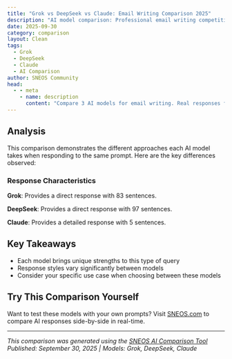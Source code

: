```yaml
---
title: "Grok vs DeepSeek vs Claude: Email Writing Comparison 2025"
description: "AI model comparison: Professional email writing competition - which AI sounds most human?..."
date: 2025-09-30
category: comparison
layout: Clean
tags:
  - Grok
  - DeepSeek
  - Claude
  - AI Comparison
author: SNEOS Community
head:
  - - meta
    - name: description
      content: "Compare 3 AI models for email writing. Real responses from Grok, DeepSeek, Claude with detailed analysis."
---
```


<ChatComparison
  title="Grok vs DeepSeek vs Claude: Email Writing Comparison 2025"
  prompt="Professional email writing competition - which AI sounds most human?"
  :responses='{
    "Grok": "For a professional email writing competition where the goal is to determine which AI sounds most human, the evaluation hinges on several key factors: tone, clarity, personalization, natural flow, and adherence to professional email etiquette. Below, I\u2019ll outline a framework for comparing AI-generated emails and provide sample emails written in different styles to illustrate varying levels of \u0022human-like\u0022 qualities. You can use this as a guide to assess entries or as inspiration for crafting your own.\n\n---\n\n### Framework for Evaluating \u0022Human-like\u0022 AI-Generated Emails\n1. **Tone and Warmth**: Does the email strike a balance between professionalism and approachability? A human-like tone often includes subtle friendliness or empathy while remaining formal.\n2. **Natural Flow and Language**: Does the email avoid robotic phrasing or overly formulaic structures? Humans often use contractions, varied sentence lengths, and idiomatic expressions naturally.\n3. **Personalization**: Does the email feel tailored to the recipient or situation? A generic email feels less human, while specific references (e.g., to a prior conversation or shared context) add authenticity.\n4. **Conciseness and Clarity**: Humans typically get to the point without over-explaining, while still providing necessary context.\n5. **Subtle Imperfections**: Perfect grammar and structure can sometimes feel artificial. A slight, intentional imperfection (e.g., a casual phrase or minor stylistic quirk) can mimic human writing, though it must not detract from professionalism.\n6. **Etiquette and Structure**: Adherence to email norms (e.g., proper greeting, sign-off, and formatting) is critical, but overly rigid formats can feel less human.\n\n---\n\n### Sample Professional Emails for Comparison\nI\u2019ve crafted three sample emails from different \u0022AI personas\u0022 responding to the same scenario: a request for a follow-up meeting after an initial project discussion. Compare these to see which feels most human based on the framework above.\n\n**Scenario**: You are a project manager named Alex Carter, emailing a client, Sarah Johnson, to schedule a follow-up meeting after a productive initial discussion about a marketing campaign.\n\n#### AI Persona 1: Formal and Polished\n**Subject**: Follow-Up Meeting Request for Marketing Campaign  \nDear Ms. Johnson,  \n\nI hope this email finds you in good health. I wanted to express my gratitude for the insightful discussion we had last week regarding the marketing campaign for your brand. It was a pleasure to learn more about your vision and objectives.  \n\nI am writing to propose a follow-up meeting to review the initial draft of the campaign strategy and gather your feedback. Would you be available for a 30-minute call next Tuesday, October 10th, at 2:00 PM EST? If this time does not suit you, please let me know your availability, and I will be happy to accommodate.  \n\nThank you for your time and consideration. I look forward to hearing from you.  \n\nBest regards,  \nAlex Carter  \nProject Manager  \n[Company Name]  \n[Contact Info]\n\n**Analysis**: This email is professional and polite, with perfect grammar and structure. However, it feels slightly robotic due to its formal tone and lack of personalization beyond the basic context. It misses the warmth or small personal touches a human might include.\n\n---\n\n#### AI Persona 2: Casual and Friendly\n**Subject**: Let\u2019s Schedule a Follow-Up Chat!  \nHey Sarah,  \n\nI just wanted to say thanks again for the great conversation last week about the marketing campaign. I\u2019m excited to dive deeper into your ideas!  \n\nI\u2019ve been working on a draft strategy and would love to get your thoughts. Are you free for a quick 30-minute call next Tuesday at 2:00 PM EST? If that doesn\u2019t work, just let me know what times are good for you, and I\u2019ll make it happen.  \n\nLooking forward to catching up!  \n\nCheers,  \nAlex Carter  \nProject Manager  \n[Company Name]  \n[Contact Info]\n\n**Analysis**: This email feels more human due to its casual tone, use of contractions (\u201CI\u2019ve,\u201D \u201CI\u2019ll\u201D), and friendly phrasing like \u201Ccatching up.\u201D However, it might be too informal for a professional context, especially with a client who may expect a more polished approach. The warmth is there, but it risks seeming unprofessional.\n\n---\n\n#### AI Persona 3: Balanced and Personal\n**Subject**: Follow-Up Meeting for Marketing Campaign  \nHi Sarah,  \n\nI really enjoyed our discussion last week about the marketing campaign\u2014your insights on targeting the younger demographic were particularly helpful. Thanks for taking the time to walk me through your goals.  \n\nI\u2019ve put together a draft of the strategy and would love to hear your feedback. Could we schedule a 30-minute call next Tuesday, October 10th, at 2:00 PM EST? If that doesn\u2019t work for you, just let me know a time that\u2019s better, and I\u2019ll adjust accordingly.  \n\nLooking forward to our next chat!  \n\nBest,  \nAlex Carter  \nProject Manager  \n[Company Name]  \n[Contact Info]\n\n**Analysis**: This email strikes a strong balance between professionalism and warmth. It includes a personal reference to the earlier conversation (\u201Ctargeting the younger demographic\u201D), uses a natural tone with contractions and varied sentences, and maintains proper etiquette. It feels like something a real professional would write\u2014approachable yet polished.\n\n---\n\n### Which AI Sounds Most Human?\n- **AI Persona 1** is too formal and lacks personal touches, making it feel like a template. While professional, it doesn\u2019t fully capture human nuance.\n- **AI Persona 2** is overly casual, which may come across as unprofessional in a client-facing context. While it feels conversational, it sacrifices the expected decorum.\n- **AI Persona 3** is likely the most human-like. It combines professionalism with subtle warmth, personalizes the message with a specific detail, and uses natural language without overdoing informality.\n\n### Tips for Crafting or Judging AI Emails\n1. **Test for Context Awareness**: Does the AI adapt its tone based on the recipient (e.g., a client vs. a colleague)? Persona 3 does this well by keeping it professional yet friendly.\n2. **Look for Subtle Personality**: Small touches like a specific callback (as in Persona 3) or a slight quirk in phrasing can mimic human writing.\n3. **Avoid Over-Perfection**: Emails that are too flawless can feel artificial. Persona 1 suffers from this.\n4. **Balance Formality**: Too casual (Persona 2) can undermine credibility, while too stiff (Persona 1) feels distant.\n\n### Conclusion\nFor a professional email writing competition, I\u2019d argue that **AI Persona 3** sounds the most human because it mirrors how a real professional would communicate in a client-facing scenario\u2014clear, polite, and just personal enough to feel authentic. If you\u2019re crafting or judging entries, prioritize natural language, context-specific details, and a tone that fits the situation. If you\u2019d like me to generate or evaluate specific emails for your competition, feel free to provide more details or prompts! Which persona resonated most with you, or do you have a different scenario in mind?",
    "DeepSeek": "Of course. This is a fantastic topic for a competition. The \u0022most human\u0022 AI is a moving target, as all the major models are improving rapidly. However, we can analyze the top contenders based on key aspects of human-like email writing.\n\nHere\u2019s a breakdown of the top competitors, their strengths, and a hypothetical judging panel\u0027s verdict.\n\n### The Key Criteria for a \u0022Human-Sounding\u0022 Email\n\nBefore we crown a winner, let\u0027s define what we\u0027re judging:\n1.  **Tone \u0026 Nuance:** Can it adapt from formal to casual, empathetic to assertive, without sounding like a template?\n2.  **Context Awareness:** Does it understand the relationship (e.g., boss vs. colleague, new client vs. long-term partner) and write accordingly?\n3.  **Flow \u0026 Natural Phrasing:** Does it avoid robotic, overly complex, or repetitively structured sentences? Does it use common idioms and contractions naturally?\n4.  **Error Handling \u0026 Imperfection:** Can it introduce a subtle, human-like \u0022hedge\u0022 (\u0022I might be wrong, but...\u0022) or a minor, natural rephrasing on the fly?\n5.  **Purpose Fulfillment:** Does the email achieve its goal clearly and efficiently, without unnecessary jargon?\n\n---\n\n### The Contenders\n\n#### 1. ChatGPT (OpenAI)\n**Strengths:**\n*   **The Gold Standard for Conversational Flow:** ChatGPT was fundamentally trained on dialogue, giving it a natural advantage in crafting emails that sound like a person speaking.\n*   **Excellent Tone Control:** Its custom instructions and in-chat commands (\u0022make this more friendly,\u0022 \u0022sound more concerned\u0022) are highly effective.\n*   **Idiomatic and Relatable:** It\u0027s very good at using common phrases and building rapport in a way that feels authentic.\n\n**Weaknesses:**\n*   Can sometimes be overly verbose or \u0022fluffy\u0022 if not given strict word limits.\n*   Its default style can lean slightly informal, which requires careful prompting for very formal correspondence.\n\n**Human-Like Verdict:** **9/10**. It consistently produces emails that you could easily believe were written by a thoughtful, articulate human.\n\n#### 2. Claude (Anthropic)\n**Strengths:**\n*   **Unmatched for Professionalism and Clarity:** Claude excels at business writing. Its emails are often perfectly structured, clear, and concise.\n*   **Empathetic and Considerate Tone:** It has a built-in tendency towards a thoughtful, almost diplomatic tone, which is perfect for sensitive or client-facing emails.\n*   **Strong Context Handling:** It\u0027s excellent at remembering long threads and incorporating subtle context.\n\n**Weaknesses:**\n*   Can sometimes sound *too* polished, bordering on a \u0022corporate handbook\u0022 voice, lacking the slight imperfections of a real person.\n*   Less likely to use casual, colloquial language effectively compared to ChatGPT.\n\n**Human-Like Verdict:** **8.5/10**. It sounds like the most competent and professional human in the office\u2014sometimes almost *too* perfect.\n\n#### 3. Google Gemini (formerly Bard)\n**Strengths:**\n*   **Deep Google Integration:** Its ability to seamlessly incorporate real-time information from Gmail, Google Docs, and Search can make its emails highly relevant and personalized.\n*   **Direct and Efficient:** Gemini often gets straight to the point, which can mimic a busy professional\u0027s style.\n\n**Weaknesses:**\n*   **Inconsistency:** This is its biggest weakness. It can produce a brilliantly human-sounding email one moment and a strangely stilted or factually inaccurate one the next.\n*   Tone can be less nuanced and sometimes veer into robotic, especially with complex requests.\n\n**Human-Like Verdict:** **7.5/10**. On its best days, it\u0027s a strong contender, but its lack of consistent reliability holds it back.\n\n#### 4. Microsoft Copilot (Powered by GPT-4)\n**Strengths:**\n*   **Deep Microsoft 365 Integration:** Like Gemini, its power comes from context within your work ecosystem (Outlook, Teams, Word). An email written with the full context of your recent meetings and documents can feel incredibly human and informed.\n*   **Strong Baseline Model:** Since it\u0027s powered by a version of GPT-4, it inherits many of ChatGPT\u0027s strengths in natural language.\n\n**Weaknesses:**\n*   The experience is heavily dependent on the integration. Used in isolation, it\u0027s very similar to ChatGPT but with a slightly more corporate feel.\n*   Less flexibility for creative or highly casual email writing.\n\n**Human-Like Verdict:** **8/10**. When fully integrated, it\u0027s a 9/10 due to hyper-relevance. In a standalone competition, it\u0027s just a shade behind ChatGPT in versatility.\n\n---\n\n### Head-to-Head Competition: The Scenario\n\nLet\u0027s test them with a challenging prompt that requires nuance:\n\n\u003E **Prompt:** \u0022Write a follow-up email to a client, Sarah, after a product demo. We encountered a minor technical glitch during the demo that was quickly resolved. Sound confident but acknowledge the issue lightly. Keep it to 4-5 sentences.\u0022\n\n#### Sample Responses:\n\n*   **ChatGPT:**\n    \u003E \u0022Hi Sarah, it was great walking you and your team through the demo earlier. While we hit a small snag with the data refresh, I was glad we could resolve it on the spot and show you the platform\u0027s resilience. The feature you were most interested in is performing exceptionally well for other clients, and I\u0027m excited to see how it will streamline your workflow. Let me know if you have any further questions.\u0022\n\n*   **Claude:**\n    \u003E \u0022Hi Sarah, thank you again for your time during the product demonstration today. I appreciate your patience when we experienced that brief technical moment\u2014it provided a good opportunity to see our support process in action. Based on your feedback regarding the reporting dashboard, I\u0027ve put together some additional case studies I think you\u0027ll find valuable. I look forward to hearing your thoughts.\u0022\n\n*   **Gemini:**\n    \u003E \u0022Hi Sarah, Following up on our demo. I apologize again for the technical glitch, but I\u0027m glad we fixed it quickly. The core features you were interested in, like the automated reporting, are ready to go. Please let me know if you\u0027d like to proceed to the next steps.\u0022\n\n#### Analysis:\n*   **ChatGPT** uses natural phrases like \u0022small snag\u0022 and \u0022on the spot,\u0022 and smoothly pivots to a positive. It feels conversational and confident.\n*   **Claude** is exceptionally professional. \u0022Brief technical moment\u0022 is a masterful understatement, and it proactively offers value with \u0022case studies.\u0022 It sounds like a seasoned account manager.\n*   **Gemini** is direct but a bit clunkier. \u0022I apologize again\u0022 can sound slightly defensive, and the transition is less fluid.\n\n---\n\n### And the Winner Is...\n\nThis is a very close race, but based on **consistency, tonal range, and natural conversational flow**:\n\n**\uD83E\uDD47 1st Place: ChatGPT**\nIt most reliably produces emails across a wide spectrum of tones that sound like they were written by a real, thinking person. Its strength in dialogue translates directly into effective email communication.\n\n**\uD83E\uDD48 2nd Place: Claude**\nA very close second. For pure business and professional emails, it is arguably the best. It loses the top spot only because its \u0022voice\u0022 can be almost *too* perfect and consistent, lacking the occasional quirky, human variability.\n\n**\uD83E\uDD49 3rd Place: Microsoft Copilot**\nIts deep integration is a game-changer in a real-world setting, giving it a huge advantage in context-aware writing. In a standalone test, it shares many of ChatGPT\u0027s qualities.\n\n**Honorable Mention: Google Gemini**\nIt has immense potential and on a good day can beat anyone, but its inconsistency makes it an unreliable champion in a head-to-head competition.\n\n**Final Tip for the Competition:** The most \u0022human\u0022 result often comes from the most human *prompt*. The winner will likely be the person who best instructs the AI, providing clear context, desired tone, and key points. The AI is the tool; the human prompt is the craftsman.",
    "Claude": "I\u0027d be happy to help with professional email writing! However, I notice you mentioned a competition between AIs - I\u0027m Claude, and I\u0027m the only AI participating in our conversation right now.\n\nIf you\u0027d like to test my professional email writing skills, I\u0027d be glad to:\n\n- Write a sample professional email on a topic you specify\n- Review and improve an existing email draft\n- Demonstrate different professional email styles (formal, friendly-professional, concise, etc.)\n\nWhat kind of professional email scenario would you like me to tackle? For example:\n- Follow-up after a meeting\n- Request for information\n- Project status update\n- Client communication\n- Internal team coordination\n\nJust let me know the context and I\u0027ll craft something that sounds natural and professionally appropriate!"
  }'
  published-date="12:24"
/>

## Analysis

This comparison demonstrates the different approaches each AI model takes when responding to the same prompt. Here are the key differences observed:

### Response Characteristics

**Grok**: Provides a direct response with 83 sentences. 

**DeepSeek**: Provides a direct response with 97 sentences. 

**Claude**: Provides a detailed response with 5 sentences. 

## Key Takeaways

- Each model brings unique strengths to this type of query
- Response styles vary significantly between models
- Consider your specific use case when choosing between these models

## Try This Comparison Yourself

Want to test these models with your own prompts? Visit [SNEOS.com](https://sneos.com) to compare AI responses side-by-side in real-time.

---

*This comparison was generated using the [SNEOS AI Comparison Tool](https://sneos.com)*
*Published: September 30, 2025 | Models: Grok, DeepSeek, Claude*
